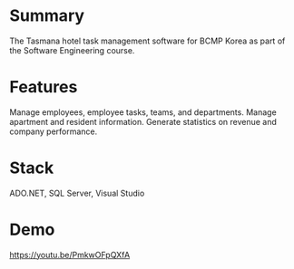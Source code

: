 # Summary
The Tasmana hotel task management software for BCMP Korea as part of the Software Engineering course.
# Features
Manage employees, employee tasks, teams, and departments. Manage apartment and resident information.
Generate statistics on revenue and company performance.
# Stack
ADO.NET, SQL Server, Visual Studio
# Demo
https://youtu.be/PmkwOFpQXfA
